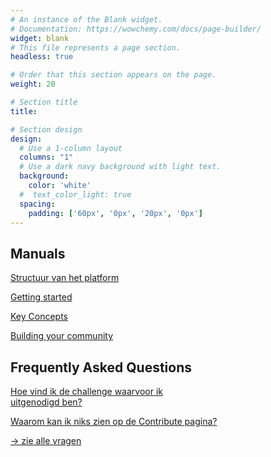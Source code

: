 ```yaml
---
# An instance of the Blank widget.
# Documentation: https://wowchemy.com/docs/page-builder/
widget: blank
# This file represents a page section.
headless: true

# Order that this section appears on the page.
weight: 20

# Section title
title: 

# Section design
design:
  # Use a 1-column layout
  columns: "1"
  # Use a dark navy background with light text.
  background:
    color: 'white'
  #  text_color_light: true
  spacing:
    padding: ['60px', '0px', '20px', '0px']
---
```

<div class="container" >
  <div class="row">
    <div class="col-sm mb-4 mr-4 bg-light fixed-height-help">
    <h2>Manuals</h2>
    <a href=""><p class="mb-1"> Structuur van het platform </p></a>
    <a href="/help/getting-started/"><p class="mb-1"> Getting started </p></a>
    <a href="/help/key-concepts/"><p class="mb-1"> Key Concepts </p></a>
    <a href="/help/community-management/" target="_blank"><p class="mb-1"> Building your community </p></a>
    </div>
    <div class="col-sm mb-4 bg-light fixed-height-help">
    <h2>Frequently Asked Questions</h2>
    <a href="link"><p class="mb-1"> Hoe vind ik de challenge waarvoor ik <br> uitgenodigd ben?</p></a>
    <a href="link"><p class="mb-1"> Waarom kan ik niks zien op de Contribute pagina? </p></a>
    <a href="/faq/"><p class="mt-5 text-right"> → zie alle vragen </p></a>
    </div>
  </div>
</div>